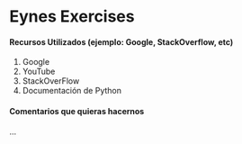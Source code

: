 # Eynes Exercises

#### Recursos Utilizados (ejemplo: Google, StackOverflow, etc)
1. Google
2. YouTube
3. StackOverFlow
4. Documentación de Python

#### Comentarios que quieras hacernos
...
